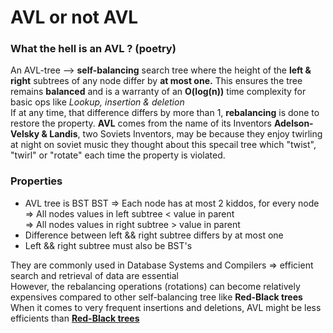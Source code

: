 # **AVL or not AVL**

### **What the hell is an AVL ? (poetry)**

An AVL-tree --> **self-balancing** search tree where the height of the **left & right** subtrees of any node differ by **at most one.** This ensures the tree remains **balanced** and is a warranty of an **O(log(n))** time complexity for basic ops like <i>Lookup, insertion & deletion</i><br>
If at any time, that difference differs by more than 1, **rebalancing** is done to restore the property. **AVL** comes from the name of its Inventors **Adelson-Velsky & Landis**, two Soviets Inventors, may be because they enjoy twirling at night on soviet music they thought about this specail tree which "twist", "twirl" or "rotate" each time the property is violated. <br>

### **Properties**

- AVL tree is BST
  BST => Each node has at most 2 kiddos, for every node => All nodes values in left subtree < value in parent <br>
  => All nodes values in right subtree > value in parent
- Difference between left && right subtree differs by at most one
- Left && right subtree must also be BST's

They are commonly used in Database Systems and Compilers => efficient search and retrieval of data are essential <br>
However, the rebalancing operations (rotations) can become relatively expensives compared to other self-balancing tree like **Red-Black trees** <br>
When it comes to very frequent insertions and deletions, AVL might be less efficients than [**Red-Black trees**](https://github.com/HINKOKO/holbertonschool-system_algorithms/tree/main/red_black_tree)
